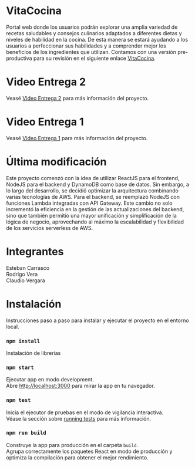 # VitaCocina
Portal web donde los usuarios podrán explorar una amplia variedad de recetas saludables y consejos culinarios adaptados a diferentes dietas y niveles de habilidad en la cocina. De esta manera se estará ayudando a los usuarios a perfeccionar sus habilidades y a comprender mejor los beneficios de los ingredientes que utilizan. Contamos con una versión pre-productiva para su revisión en el siguiente enlace [VitaCocina](http://vitacocina-webpage.s3-website-sa-east-1.amazonaws.com/).

# Video Entrega 2
Veasé [Video Entrega 2](https://drive.google.com/file/d/1HuTD6TDP7W4WIitv-ztiHRMreNlGo4OO/view) para más información del proyecto.

# Video Entrega 1
Veasé [Video Entrega 1](https://drive.google.com/file/d/1B3rjq94RmdHwjjrV9jQNVyUdSfMg4INa/view?usp=drive_link) para más información del proyecto.

# Última modificación
Este proyecto comenzó con la idea de utilizar ReactJS para el frontend, NodeJS para el backend y DynamoDB como base de datos. Sin embargo, a lo largo del desarrollo, se decidió optimizar la arquitectura combinando varias tecnologías de AWS. Para el backend, se reemplazó NodeJS con funciones Lambda integradas con API Gateway. Este cambio no solo incrementó la eficiencia en la gestión de las actualizaciones del backend, sino que también permitió una mayor unificación y simplificación de la lógica de negocio, aprovechando al máximo la escalabilidad y flexibilidad de los servicios serverless de AWS.

# Integrantes
Esteban Carrasco \
Rodrigo Vera \
Claudio Vergara 

# Instalación
Instrucciones paso a paso para instalar y ejecutar el proyecto en el entorno local.

### `npm install`
Instalación de librerías

### `npm start`
Ejecutar app en modo development.\
Abre [http://localhost:3000](http://localhost:3000) para mirar la app en tu navegador.

### `npm test`
Inicia el ejecutor de pruebas en el modo de vigilancia interactiva.\
Véase la sección sobre [running tests](https://facebook.github.io/create-react-app/docs/running-tests) para más información.

### `npm run build`
Construye la app para producción en el carpeta `build`.\
Agrupa correctamente los paquetes React en modo de producción y optimiza la compilación para obtener el mejor rendimiento.

